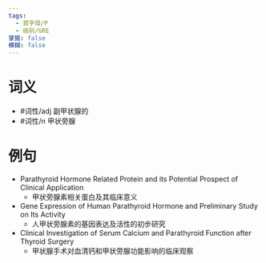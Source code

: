 ```yaml
---
tags:
  - 首字母/P
  - 级别/GRE
掌握: false
模糊: false
---
```

# 词义
- #词性/adj  副甲状腺的
- #词性/n  甲状旁腺
# 例句
- Parathyroid Hormone Related Protein and its Potential Prospect of Clinical Application
	- 甲状旁腺素相关蛋白及其临床意义
- Gene Expression of Human Parathyroid Hormone and Preliminary Study on Its Activity
	- 人甲状旁腺素的基因表达及活性的初步研究
- Clinical Investigation of Serum Calcium and Parathyroid Function after Thyroid Surgery
	- 甲状腺手术对血清钙和甲状旁腺功能影响的临床观察
